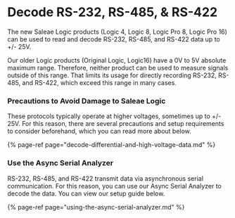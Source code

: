 # Decode RS-232, RS-485, & RS-422

The new Saleae Logic products \(Logic 4, Logic 8, Logic Pro 8, Logic Pro 16\) can be used to read and decode RS-232, RS-485, and RS-422 data up to +/- 25V.

Our older Logic products \(Original Logic, Logic16\) have a 0V to 5V absolute maximum range. Therefore, neither product can be used to measure signals outside of this range. That limits its usage for directly recording RS-232, RS-485, and RS-422, which exceed this range in many cases.

### **Precautions to Avoid Damage to Saleae Logic**

These protocols typically operate at higher voltages, sometimes up to +/- 25V. For this reason, there are several precautions and setup requirements to consider beforehand, which you can read more about below.

{% page-ref page="decode-differential-and-high-voltage-data.md" %}

### **Use the Async Serial Analyzer**

RS-232, RS-485, and RS-422 transmit data via asynchronous serial communication. For this reason, you can use our Async Serial Analyzer to decode the data. You can view our setup guide below.

{% page-ref page="using-the-async-serial-analyzer.md" %}

